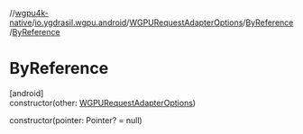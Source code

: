 //[wgpu4k-native](../../../../index.md)/[io.ygdrasil.wgpu.android](../../index.md)/[WGPURequestAdapterOptions](../index.md)/[ByReference](index.md)/[ByReference](-by-reference.md)

# ByReference

[android]\
constructor(other: [WGPURequestAdapterOptions](../index.md))

constructor(pointer: Pointer? = null)